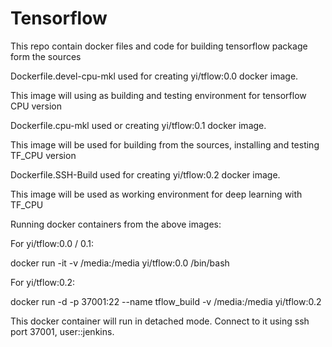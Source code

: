 # Tensorflow
This repo contain docker files and code for building tensorflow package form the sources

Dockerfile.devel-cpu-mkl used for creating yi/tflow:0.0 docker image.

This image will using as building and testing environment for tensorflow CPU version

Dockerfile.cpu-mkl used or creating yi/tflow:0.1 docker image.

This image will be used for building from the sources, installing and testing TF_CPU version

Dockerfile.SSH-Build used for creating yi/tflow:0.2 docker image.  

This image will be used as working environment for deep learning with TF_CPU

Running docker containers from the above images:

For yi/tflow:0.0 / 0.1:

docker run -it -v /media:/media yi/tflow:0.0 /bin/bash
  
For yi/tflow:0.2:

docker run -d -p 37001:22 --name tflow_build -v /media:/media yi/tflow:0.2

This docker container will run in detached mode. Connect to it using ssh port 37001, user::jenkins.
